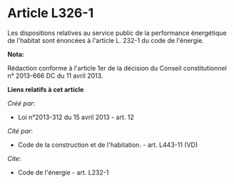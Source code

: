 # Article L326-1

Les dispositions relatives au service public de la performance énergétique de l'habitat sont énoncées à l'article L. 232-1 du
code de l'énergie.

**Nota:**

Rédaction conforme à l'article 1er de la décision du Conseil constitutionnel n° 2013-666 DC du 11 avril 2013.

**Liens relatifs à cet article**

_Créé par_:

  - Loi n°2013-312 du 15 avril 2013 - art. 12

_Cité par_:

  - Code de la construction et de l'habitation. - art. L443-11 (VD)

_Cite_:

  - Code de l'énergie - art. L232-1
